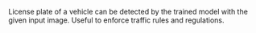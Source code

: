 License plate of a vehicle can be detected by the trained model with the given input image. Useful to enforce traffic rules and regulations.

